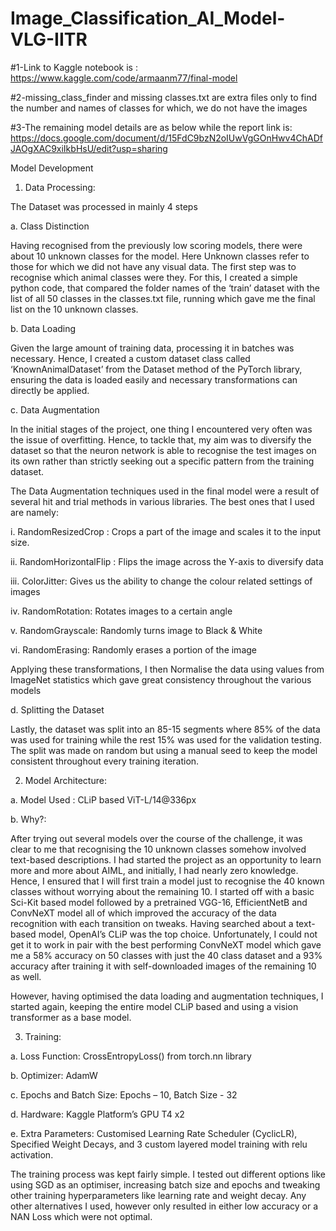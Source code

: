 # Image_Classification_AI_Model-VLG-IITR

#1-Link to Kaggle notebook is : https://www.kaggle.com/code/armaanm77/final-model

#2-missing_class_finder and missing classes.txt are extra files only to find the number and names of classes for which, we do not have the images

#3-The remaining model details are as below while the report link is: https://docs.google.com/document/d/15FdC9bzN2oIUwVgGOnHwv4ChADfJAOgXAC9xiIkbHsU/edit?usp=sharing


Model Development

1.	Data Processing:
   
The Dataset was processed in mainly 4 steps

a.	Class Distinction

Having recognised from the previously low scoring models, there were about 10 unknown classes for the model. Here Unknown classes refer to those for which we did not have any visual data. The first step was to recognise which animal classes were they. 
For this, I created a simple python code, that compared the folder names of the ‘train’ dataset with the list of all 50 classes in the classes.txt file, running which gave me the final list on the 10 unknown classes.

b.	Data Loading

Given the large amount of training data, processing it in batches was necessary. Hence, I created a custom dataset class called ‘KnownAnimalDataset’ from the Dataset method of the PyTorch library, ensuring the data is loaded easily and necessary transformations can directly be applied.

c.	Data Augmentation

In the initial stages of the project, one thing I encountered very often was the issue of overfitting. Hence, to tackle that, my aim was to diversify the dataset so that the neuron network is able to recognise the test images on its own rather than strictly seeking out a specific pattern from the training dataset.

The Data Augmentation techniques used in the final model were a result of several hit and trial methods in various libraries. The best ones that I used are namely:

i.	RandomResizedCrop : Crops a part of the image and scales it to the input size.

ii.	RandomHorizontalFlip : Flips the image across the Y-axis to diversify data

iii.	ColorJitter: Gives us the ability to change the colour related settings of images

iv.	RandomRotation: Rotates images to a certain angle

v.	RandomGrayscale: Randomly turns image to Black & White

vi.	RandomErasing: Randomly erases a portion of the image

Applying these transformations, I then Normalise the data using values from ImageNet statistics which gave great consistency throughout the various models

d.	Splitting the Dataset

Lastly, the dataset was split into an 85-15 segments where 85% of the data was used for training while the rest 15% was used for the validation testing.
The split was made on random but using a manual seed to keep the model consistent throughout every training iteration.



2.	Model Architecture:

   
a.	Model Used : CLiP based ViT-L/14@336px

b.	Why?:

After trying out several models over the course of the challenge, it was clear to me that recognising the 10 unknown classes somehow involved text-based descriptions.
I had started the project as an opportunity to learn more and more about AIML, and initially, I had nearly zero knowledge. Hence, I ensured that I will first train a model just to recognise the 40 known classes without worrying about the remaining 10. I started off with a basic Sci-Kit based model followed by a pretrained VGG-16, EfficientNetB and ConvNeXT model all of which improved the accuracy of the data recognition with each transition on tweaks. 
Having searched about a text-based model, OpenAI’s CLiP was the top choice. Unfortunately, I could not get it to work in pair with the best performing ConvNeXT model which gave me a 58% accuracy on 50 classes with just the 40 class dataset and a 93% accuracy after training it with self-downloaded images of the remaining 10 as well.


However, having optimised the data loading and augmentation techniques, I started again, keeping the entire model CLiP based and using a vision transformer as a base model.


3.	Training:
   
a.	Loss Function: CrossEntropyLoss() from torch.nn library

b.	Optimizer: AdamW

c.	Epochs and Batch Size: Epochs – 10, Batch Size - 32

d.	Hardware: Kaggle Platform’s GPU T4 x2

e.	Extra Parameters: Customised Learning Rate Scheduler (CyclicLR), Specified Weight Decays, and 3 custom layered model training with relu activation.

The training process was kept fairly simple. I tested out different options like using SGD as an optimiser, increasing batch size and epochs and tweaking other training hyperparameters like learning rate and weight decay. Any other alternatives I used, however only resulted in either low accuracy or a NAN Loss which were not optimal.
